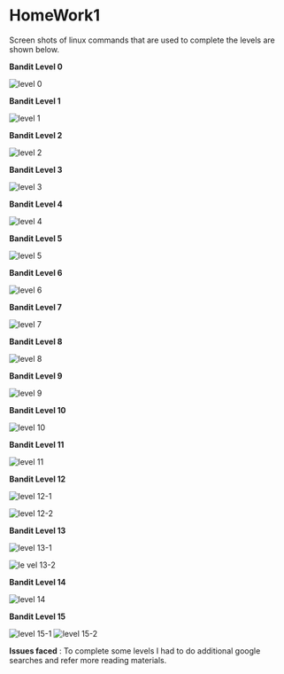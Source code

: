 # HomeWork1

Screen shots of linux commands that are used to complete the levels are shown below.

**Bandit Level 0**

![level 0](https://cloud.githubusercontent.com/assets/18345069/14378936/4c24ab78-fd95-11e5-82d5-25c5853f2294.png)

**Bandit Level 1**

![level 1](https://cloud.githubusercontent.com/assets/18345069/14378935/4c218560-fd95-11e5-94e5-6bf25f60a107.png)

**Bandit Level 2**

![level 2](https://cloud.githubusercontent.com/assets/18345069/14378933/4c2127a0-fd95-11e5-9447-7bad1f7d6494.png)

**Bandit Level 3**

![level 3](https://cloud.githubusercontent.com/assets/18345069/14378932/4c210cc0-fd95-11e5-96f5-d640d4e92c61.png)

**Bandit Level 4**

![level 4](https://cloud.githubusercontent.com/assets/18345069/14378934/4c215b44-fd95-11e5-97b0-877db8017960.png)

**Bandit Level 5**

![level 5](https://cloud.githubusercontent.com/assets/18345069/14378937/4c381b40-fd95-11e5-9a7d-06c0f77dfa13.png)

**Bandit Level 6**

![level 6](https://cloud.githubusercontent.com/assets/18345069/14378938/4c4def38-fd95-11e5-89af-7bb91901b7c2.png)

**Bandit Level 7**

![level 7](https://cloud.githubusercontent.com/assets/18345069/14378939/4c4e0400-fd95-11e5-9658-29bec13166b5.png)

**Bandit Level 8**

![level 8](https://cloud.githubusercontent.com/assets/18345069/14378940/4c4ea996-fd95-11e5-942e-b39be697ac40.png)

**Bandit Level 9**

![level 9](https://cloud.githubusercontent.com/assets/18345069/14378942/4c544a2c-fd95-11e5-83eb-2c0bdf1cfd39.png)

**Bandit Level 10**

![level 10](https://cloud.githubusercontent.com/assets/18345069/14378941/4c502974-fd95-11e5-86d6-92202251ea3e.png)

**Bandit Level 11**

![level 11](https://cloud.githubusercontent.com/assets/18345069/14378943/4c5e36ea-fd95-11e5-9d7a-f8e5de49248d.png)

**Bandit Level 12**

![level 12-1](https://cloud.githubusercontent.com/assets/18345069/14378946/4c7ad8b8-fd95-11e5-84d1-2ead484403c2.png)

![level 12-2](https://cloud.githubusercontent.com/assets/18345069/14378944/4c7a8a3e-fd95-11e5-9029-041691a462e4.png)

**Bandit Level 13**

![level 13-1](https://cloud.githubusercontent.com/assets/18345069/14378945/4c7abf72-fd95-11e5-9505-d7bccb898092.png)

![le vel 13-2](https://cloud.githubusercontent.com/assets/18345069/14378931/4c11a622-fd95-11e5-9864-fbf421742c02.png)

**Bandit Level 14**

![level 14](https://cloud.githubusercontent.com/assets/18345069/14378947/4c7bf446-fd95-11e5-868b-e775a174152e.png)

**Bandit Level 15**

![level 15-1](https://cloud.githubusercontent.com/assets/18345069/14378948/4c80bbca-fd95-11e5-9508-640a91c430df.png)
![level 15-2](https://cloud.githubusercontent.com/assets/18345069/14378949/4c86184a-fd95-11e5-816d-0b11b3b0dc3f.png)

**Issues faced** : To complete some levels I had to do additional google searches and refer more reading materials. 
